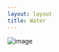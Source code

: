 ```yaml
---
layout: layout
title: Water
---
```


![image](https://github.com/user-attachments/assets/c57dee0b-c855-4d80-bdc7-94020c9b9722)
